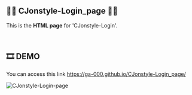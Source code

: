 ## 🙍‍♂️ CJonstyle-Login_page 🙍‍♀️
This is the **HTML page** for 'CJonstyle-Login'.

<br/>

## 🎞 DEMO
You can access this link <https://ga-000.github.io/CJonstyle-Login_page/>

![CJonstyle-Login-page](https://github.com/Ga-000/CJonstyle-Login_page/assets/134590236/d4ac0a20-02b9-41c5-8da3-573be362df61)

